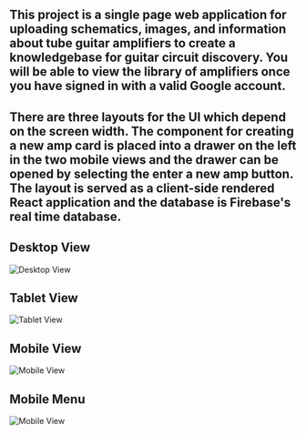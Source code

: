 
## This project is a single page web application for uploading schematics, images, and information about tube guitar amplifiers to create a knowledgebase for guitar circuit discovery. You will be able to view the library of amplifiers once you have signed in with a valid Google account.

## There are three layouts for the UI which depend on the screen width. The component for creating a new amp card is placed into a drawer on the left in the two mobile views and the drawer can be opened by selecting the enter a new amp button. The layout is served as a client-side rendered React application and the database is Firebase's real time database.
    

## Desktop View

![Desktop View](https://i.imgur.com/nrRmxK1.png)

## Tablet View

![Tablet View](https://i.imgur.com/g7Qm8rz.png)

## Mobile View

![Mobile View](https://i.imgur.com/5szWw4K.png)

## Mobile Menu

![Mobile View](https://i.imgur.com/dL0PejN.png)




